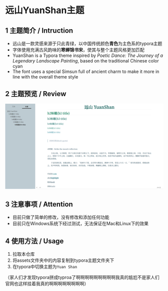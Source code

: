 # 远山YuanShan主题

## 1 主题简介 / Intruction

- 远山是一款灵感来源于只此青绿，以中国传统颜色**青色**为主色系的typora主题
- 字体使用充满古风韵味的**寒蝉锦书宋**，使其与整个主题风格更加匹配
- YuanShan is a Typora theme inspired by *Poetic Dance: The Journey of a Legendary Landscape Painting*, based on the traditional Chinese color cyan
- The font uses a special Simsun full of ancient charm to make it more in line with the overall theme style

## 2 主题预览 / Review

![](https://github.com/GRAVITYELSW/Typro-theme-YuanShan/blob/master/pic/%E8%BF%9C%E5%B1%B1YuanShan.png)
## 3 注意事项 / Attention

+ 目前只做了简单的修改，没有修改和添加任何功能
+ 目前只在Windows系统下经过测试，无法保证在Mac和Linux下的效果

## 4 使用方法 / Usage

1. 拉取本仓库
2. 将assets文件夹中的内容复制到typora主题文件夹下
3. 在typora中切换主题为`Yuan Shan`

（家人们才发现typora拼成typroa了啊啊啊啊啊啊啊啊啊我真的尴尬不是家人们官网也这样挂着我真的啊啊啊啊啊啊啊啊）
